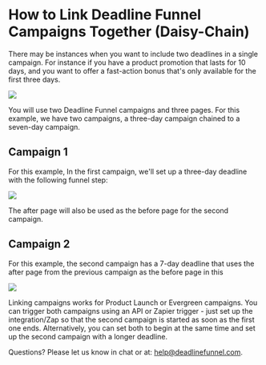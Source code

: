# How to Link Deadline Funnel Campaigns Together \(Daisy-Chain\)

There may be instances when you want to include two deadlines in a single campaign. For instance if you have a product promotion that lasts for 10 days, and you want to offer a fast-action bonus that's only available for the first three days.

![](https://d33v4339jhl8k0.cloudfront.net/docs/assets/53974d6ce4b0c76107b109d1/images/5bef2db604286304a71c5b73/file-hlI1NAJrnp.png)

You will use two Deadline Funnel campaigns and three pages. For this example, we have two campaigns, a three-day campaign chained to a seven-day campaign.

## Campaign 1

For this example, In the first campaign, we'll set up a three-day deadline with the following funnel step:

![](https://d33v4339jhl8k0.cloudfront.net/docs/assets/53974d6ce4b0c76107b109d1/images/5bef019c04286304a71c59b9/file-kurLcOep8P.png)

The after page will also be used as the before page for the second campaign.

## Campaign 2

For this example, the second campaign has a 7-day deadline that uses the after page from the previous campaign as the before page in this

![](https://d33v4339jhl8k0.cloudfront.net/docs/assets/53974d6ce4b0c76107b109d1/images/5bef02442c7d3a31944e0e45/file-Gs2fHXRDBO.png)

Linking campaigns works for Product Launch or Evergreen campaigns. You can trigger both campaigns using an API or Zapier trigger - just set up the integration/Zap so that the second campaign is started as soon as the first one ends. Alternatively, you can set both to begin at the same time and set up the second campaign with a longer deadline.

Questions? Please let us know in chat or at: [help@deadlinefunnel.com](mailto:mailto:help@deadlinefunnel.com).

